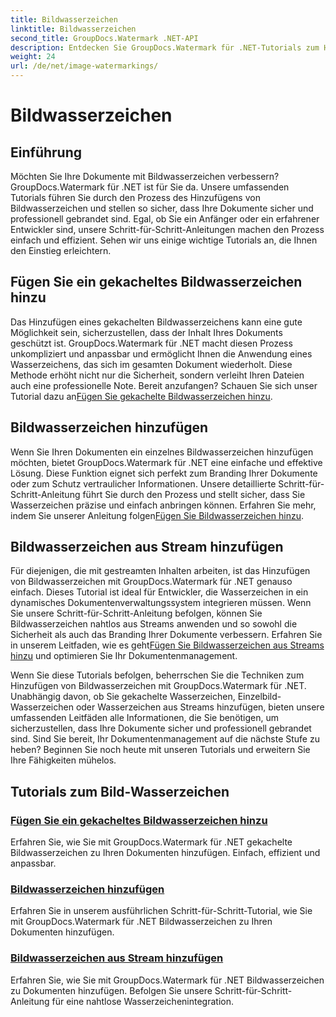 ```yaml
---
title: Bildwasserzeichen
linktitle: Bildwasserzeichen
second_title: GroupDocs.Watermark .NET-API
description: Entdecken Sie GroupDocs.Watermark für .NET-Tutorials zum Hinzufügen von Bildwasserzeichen. Lernen Sie Schritt-für-Schritt-Methoden kennen, um die Sicherheit und das Branding Ihres Dokuments zu verbessern.
weight: 24
url: /de/net/image-watermarkings/
---
```


# Bildwasserzeichen

## Einführung

Möchten Sie Ihre Dokumente mit Bildwasserzeichen verbessern? GroupDocs.Watermark für .NET ist für Sie da. Unsere umfassenden Tutorials führen Sie durch den Prozess des Hinzufügens von Bildwasserzeichen und stellen so sicher, dass Ihre Dokumente sicher und professionell gebrandet sind. Egal, ob Sie ein Anfänger oder ein erfahrener Entwickler sind, unsere Schritt-für-Schritt-Anleitungen machen den Prozess einfach und effizient. Sehen wir uns einige wichtige Tutorials an, die Ihnen den Einstieg erleichtern.

## Fügen Sie ein gekacheltes Bildwasserzeichen hinzu
Das Hinzufügen eines gekachelten Bildwasserzeichens kann eine gute Möglichkeit sein, sicherzustellen, dass der Inhalt Ihres Dokuments geschützt ist. GroupDocs.Watermark für .NET macht diesen Prozess unkompliziert und anpassbar und ermöglicht Ihnen die Anwendung eines Wasserzeichens, das sich im gesamten Dokument wiederholt. Diese Methode erhöht nicht nur die Sicherheit, sondern verleiht Ihren Dateien auch eine professionelle Note. Bereit anzufangen? Schauen Sie sich unser Tutorial dazu an[Fügen Sie gekachelte Bildwasserzeichen hinzu](./add-tiled-image-watermark/).

## Bildwasserzeichen hinzufügen
 Wenn Sie Ihren Dokumenten ein einzelnes Bildwasserzeichen hinzufügen möchten, bietet GroupDocs.Watermark für .NET eine einfache und effektive Lösung. Diese Funktion eignet sich perfekt zum Branding Ihrer Dokumente oder zum Schutz vertraulicher Informationen. Unsere detaillierte Schritt-für-Schritt-Anleitung führt Sie durch den Prozess und stellt sicher, dass Sie Wasserzeichen präzise und einfach anbringen können. Erfahren Sie mehr, indem Sie unserer Anleitung folgen[Fügen Sie Bildwasserzeichen hinzu](./add-image-watermark/).

## Bildwasserzeichen aus Stream hinzufügen
Für diejenigen, die mit gestreamten Inhalten arbeiten, ist das Hinzufügen von Bildwasserzeichen mit GroupDocs.Watermark für .NET genauso einfach. Dieses Tutorial ist ideal für Entwickler, die Wasserzeichen in ein dynamisches Dokumentenverwaltungssystem integrieren müssen. Wenn Sie unsere Schritt-für-Schritt-Anleitung befolgen, können Sie Bildwasserzeichen nahtlos aus Streams anwenden und so sowohl die Sicherheit als auch das Branding Ihrer Dokumente verbessern. Erfahren Sie in unserem Leitfaden, wie es geht[Fügen Sie Bildwasserzeichen aus Streams hinzu](./add-image-watermark-from-stream/) und optimieren Sie Ihr Dokumentenmanagement.

Wenn Sie diese Tutorials befolgen, beherrschen Sie die Techniken zum Hinzufügen von Bildwasserzeichen mit GroupDocs.Watermark für .NET. Unabhängig davon, ob Sie gekachelte Wasserzeichen, Einzelbild-Wasserzeichen oder Wasserzeichen aus Streams hinzufügen, bieten unsere umfassenden Leitfäden alle Informationen, die Sie benötigen, um sicherzustellen, dass Ihre Dokumente sicher und professionell gebrandet sind. Sind Sie bereit, Ihr Dokumentenmanagement auf die nächste Stufe zu heben? Beginnen Sie noch heute mit unseren Tutorials und erweitern Sie Ihre Fähigkeiten mühelos.

## Tutorials zum Bild-Wasserzeichen
### [Fügen Sie ein gekacheltes Bildwasserzeichen hinzu](./add-tiled-image-watermark/)
Erfahren Sie, wie Sie mit GroupDocs.Watermark für .NET gekachelte Bildwasserzeichen zu Ihren Dokumenten hinzufügen. Einfach, effizient und anpassbar.
### [Bildwasserzeichen hinzufügen](./add-image-watermark/)
Erfahren Sie in unserem ausführlichen Schritt-für-Schritt-Tutorial, wie Sie mit GroupDocs.Watermark für .NET Bildwasserzeichen zu Ihren Dokumenten hinzufügen.
### [Bildwasserzeichen aus Stream hinzufügen](./add-image-watermark-from-stream/)
Erfahren Sie, wie Sie mit GroupDocs.Watermark für .NET Bildwasserzeichen zu Dokumenten hinzufügen. Befolgen Sie unsere Schritt-für-Schritt-Anleitung für eine nahtlose Wasserzeichenintegration.